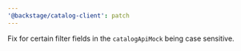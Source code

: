 ```yaml
---
'@backstage/catalog-client': patch
---
```


Fix for certain filter fields in the `catalogApiMock` being case sensitive.
